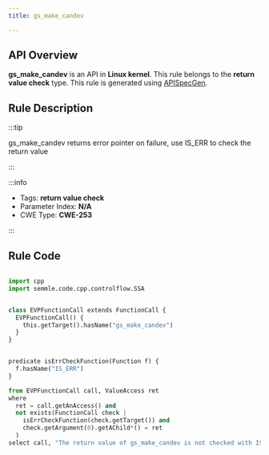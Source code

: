 ```yaml
---
title: gs_make_candev

---
```



## API Overview
**gs_make_candev** is an API in **Linux kernel**. This rule belongs to the **return value check** type. This rule is generated using [APISpecGen](../../tools/APISpecGen).
## Rule Description

:::tip

gs_make_candev returns error pointer on failure, use IS_ERR to check the return value

:::

:::info

- Tags: **return value check**
- Parameter Index: **N/A**
- CWE Type: **CWE-253**

:::

## Rule Code
```python

import cpp
import semmle.code.cpp.controlflow.SSA


class EVPFunctionCall extends FunctionCall {
  EVPFunctionCall() {
    this.getTarget().hasName("gs_make_candev")
  }
}


predicate isErrCheckFunction(Function f) {
  f.hasName("IS_ERR") 
}

from EVPFunctionCall call, ValueAccess ret
where
  ret = call.getAnAccess() and
  not exists(FunctionCall check |
    isErrCheckFunction(check.getTarget()) and
    check.getArgument(0).getAChild*() = ret
  )
select call, "The return value of gs_make_candev is not checked with IS_ERR."
    
```